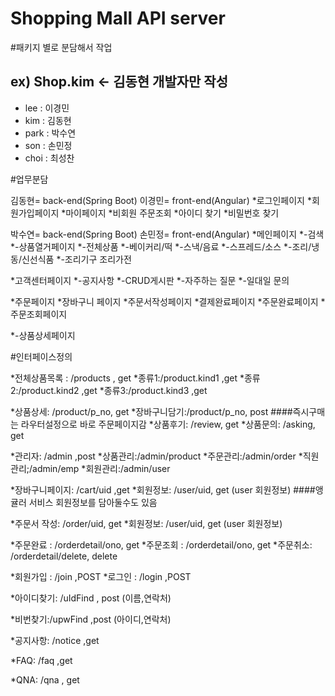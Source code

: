 Shopping Mall API server
========================

#패키지 별로 분담해서 작업

## ex) Shop.kim    <- 김동현 개발자만 작성


* lee : 이경민
* kim : 김동현
* park : 박수연
* son : 손민정
* choi : 최성찬



#업무분담


김동현= back-end(Spring Boot)
이경민= front-end(Angular)
*로그인페이지
*회원가입페이지
*마이페이지
*비회원 주문조회
*아이디 찾기
*비밀번호 찾기




박수연= back-end(Spring Boot)
손민정= front-end(Angular)
*메인페이지
*-검색
*-상품열거페이지
*-전체상품
	*-베이커리/떡
	*-스낵/음료
	*-스프레드/소스
	*-조리/냉동/신선식품
	*-조리기구 조리가전





*고객센터페이지
*-공지사항
*-CRUD게시판
*-자주하는 질문
*-일대일 문의




*주문페이지
*장바구니 페이지
*주문서작성페이지
*결제완료페이지
*주문완료페이지
*주문조회페이지



*-상품상세페이지







#인터페이스정의

*전체상품목록 : /products , get
*종류1:/product.kind1 ,get
*종류2:/product.kind2 ,get
*종류3:/product.kind3 ,get

*상품상세: /product/p_no, get
*장바구니담기:/product/p_no, post
####즉시구매는 라우터설정으로 바로 주문페이지감
*상품후기: /review, get
*상품문의: /asking, get

*관리자: /admin ,post
*상품관리:/admin/product
*주문관리:/admin/order
*직원관리;/admin/emp
*회원관리:/admin/user

*장바구니페이지: /cart/uid ,get
*회원정보: /user/uid, get (user 회원정보)
####앵귤러 서비스 회원정보를 담아둘수도 있음

*주문서 작성: /order/uid, get
*회원정보: /user/uid, get (user 회원정보)

*주문완료 : /orderdetail/ono, get
*주문조회 : /orderdetail/ono, get
*주문취소: /orderdetail/delete, delete

*회원가입 : /join ,POST
*로그인 : /login ,POST

*아이디찾기: /uIdFind , post (이름,연락처)

*비번찾기:/upwFind ,post (아이디,연락처)

*공지사항: /notice ,get

*FAQ: /faq ,get

*QNA: /qna , get